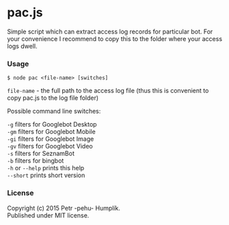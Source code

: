 # pac.js

Simple script which can extract access log records for particular bot. For your convenience I recommend to copy
this to the folder where your access logs dwell.

### Usage

`$ node pac <file-name> [switches]`

`file-name` - the full path to the access log file (thus this is convenient to copy pac.js to the log file folder)

Possible command line switches:

`-g` filters for Googlebot Desktop  
`-gm` filters for Googlebot Mobile  
`-gi` filters for Googlebot Image  
`-gv` filters for Googlebot Video  
`-s` filters for SeznamBot  
`-b` filters for bingbot  
`-h` or `--help` prints this help  
`--short` prints short version 

### License
Copyright (c) 2015 Petr -pehu- Humplík.  
Published under MIT license. 
